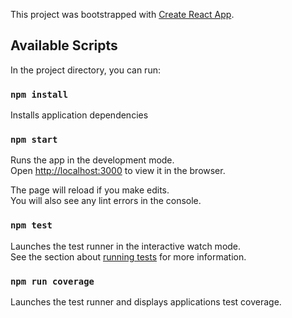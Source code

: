 This project was bootstrapped with [Create React App](https://github.com/facebook/create-react-app).

## Available Scripts

In the project directory, you can run:

### `npm install`
Installs application dependencies

### `npm start`

Runs the app in the development mode.<br>
Open [http://localhost:3000](http://localhost:3000) to view it in the browser.

The page will reload if you make edits.<br>
You will also see any lint errors in the console.

### `npm test`

Launches the test runner in the interactive watch mode.<br>
See the section about [running tests](https://facebook.github.io/create-react-app/docs/running-tests) for more information.

### `npm run coverage`

Launches the test runner and displays applications test coverage.<br>
